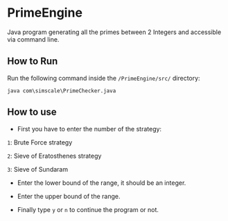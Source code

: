 # PrimeEngine

Java program generating all the primes between 2 Integers and accessible via command line.


## How to Run

  Run the following command inside the `/PrimeEngine/src/` directory:

  `java com\simscale\PrimeChecker.java`

## How to use

  * First you have to enter the number of the strategy:

   `1`: Brute Force strategy
  
   `2`: Sieve of Eratosthenes strategy
  
   `3`: Sieve of Sundaram
  
  * Enter the lower bound of the range, it should be an integer.
  
  * Enter the upper bound of the range.
  
  * Finally type `y` or `n` to continue the program or not.
  
  
